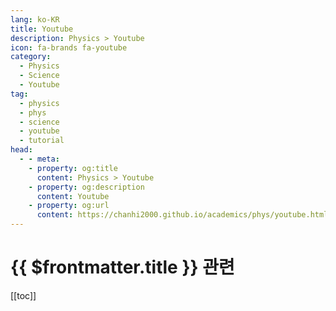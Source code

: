 ```yaml
---
lang: ko-KR
title: Youtube
description: Physics > Youtube
icon: fa-brands fa-youtube
category: 
  - Physics
  - Science
  - Youtube
tag:
  - physics
  - phys
  - science
  - youtube
  - tutorial
head:
  - - meta:
    - property: og:title
      content: Physics > Youtube
    - property: og:description
      content: Youtube
    - property: og:url
      content: https://chanhi2000.github.io/academics/phys/youtube.html
---
```


# {{ $frontmatter.title }} 관련

[[toc]]

<MyYouTubeItems jsonName="yu-Unrealscience" /><!-- 안될과학 Unrealscience -->
<MyYouTubeItems jsonName="yu-quantumsensechannel" /><!-- Quantum Sense -->
<MyYouTubeItems jsonName="yu-EugeneKhutoryansky" /><!-- Physics Videos by Eugene Khutoryansky -->
<MyYouTubeItems jsonName="yu-SerranoAcademy" /><!-- Serrano.Academy -->
<MyYouTubeItems jsonName="yu-gcarcassi" /><!-- Gabriele Carcassi -->
<MyYouTubeItems jsonName="yu-석군seokkun" /><!-- 석군 seokkun -->

<TagLinks />